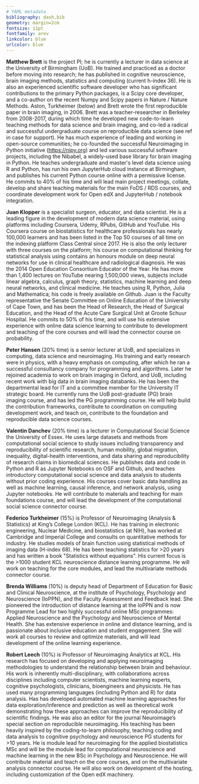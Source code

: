 ```yaml
---
# YAML metadata
bibliography: dash.bib
geometry: margin=2cm
fontsize: 11pt
fontfamily: arev
linkcolor: blue
urlcolor: blue
---
```

<!---
This document should be completed in Arial 11pt, margins must not be less than 2cm, and each page should be numbered. The final version must not exceed 2 pages (the instructions and guidance notes should be deleted).

Your capability to deliver should be a narrative explaining the team’s
experience and expertise relevant to delivering the proposed programme. You
should explain the contribution to the project of each named Investigator
(PI/Co-I), including a clear time commitment. This should be in the form of
a succinct personal statement, providing evidence of the skills and expertise
they will bring to the project. CV information which simply lists past
positions, publications and funding will not adequately support an application.

Guidance

Only one document should be completed per application, regardless of the number
of named investigators. Personal statements should include information on areas
such as those listed below. You can determine the appropriate balance of
information relevant to your team and the goals of your proposal:

1.  Role within the project, and time commitment
2.  Relevant skills and expertise, for example:

    Contribution to the generation and flow of new ideas, knowledge, tools, and
    approaches

    Examples might include: key skills and contributions to past projects, key outputs such as data sets, software, research and policy publications, experience in provision of quality training resources. The relevance to delivering the proposed project should be summarised.

    Contribution to research teams and the development of others.

    Examples might include: project management, supervision, mentoring or line
    management contributions critical to the success of a team, or where you
    exerted strategic leadership in shaping the direction of a team,
    organisation, company or institution. Teaching/ training activities (e.g.
    workshops/ summer schools) delivered to different audiences.

    Contributions to the research community

    Examples might include: how you have contributed to wider collaborations
    and networks across disciplines, institutions, and / or countries, open
    research, commitments such as reviewing and committee work, positions of
    responsibility, and activities which have contributed to the improvement of
    research integrity or culture, or examples where you have shown visionary
    strategic leadership in influencing a research agenda.

    Contributions to broader society

    Examples might include: engagement with the public and/ or private sectors,
    how you have ensured your research/ training reaches and influences
    relevant audiences, how you have increased equity in the benefits from
    research.
-->
**Matthew Brett** is the project PI; he is currently a lecturer in data science
at the University of Birmingham (UoB).  He trained and practiced as a doctor
before moving into research; he has published in cognitive neuroscience, brain
imaging methods, statistics and computing (current h-index 36).  He is also an
experienced scientific software developer who has significant contributions to
the primary Python packages, is a Scipy core developer, and a co-author on the
recent Numpy and Scipy papers in Nature / Nature Methods.  Aston, Turkheimer
(below) and Brett wrote the first reproducible paper in brain imaging, in 2006.
Brett was a teacher-researcher in Berkeley from 2008-2017, during
which time he developed new code-to-learn teaching methods for data science and
brain imaging, and co-led a radical and successful undergraduate course on
reproducible data science (see ref in case for support).  He has much
experience of leading and working in open-source communities; he co-founded the
successful Neuroimaging in Python initiative (<https://nipy.org>) and led
various successful software projects, including the Nibabel, a widely-used base
library for brain imaging in Python.  He teaches undergraduate and master's
level data science using R and Python, has run his own JupyterHub cloud
instance at Birmingham, and publishes his current Python course online with
a permissive license.  He commits to 40% of his time and will lead main project
meetings, collate, develop and share teaching materials for the main FoDS / RDS
courses, and coordinate development work for Open edX and JupyterHub / notebook
integration.

**Juan Klopper** is a specialist surgeon, educator, and data scientist. He is
a leading figure in the development of modern data science material, using
platforms including Coursera, Udemy, RPubs, GitHub and YouTube. His Coursera
course on biostatistics for healthcare professionals has nearly 100,000
learners and has been listed in the Top 50 courses of all time on the indexing
platform Class Central since 2017. He is also the only lecturer with three
courses on the platform; his course on computational thinking for statistical
analysis using contains an honours module on deep neural networks for use in
clinical healthcare and radiological diagnosis. He was the 2014 Open Education
Consortium Educator of the Year. He has more than 1,400 lectures on YouTube
nearing 1,500,000 views, subjects include linear algebra, calculus, graph
theory, statistics, machine learning and deep neural networks, and clinical
medicine.  He teaches using R, Python, Julia and Mathematica; his code is
freely available on Github. Juan is the Faculty representative the Senate
Committee on Online Education of the University of Cape Town, and has been the
Head of Research, the Head of Surgical Education, and the Head of the Acute
Care Surgical Unit at Groote Schuur Hospital.  He commits to 50% of his time,
and will use his extensive experience with online data science learning to
contribute to development and teaching of the core courses and will lead the
connector course on probability.

**Peter Hansen** (20% time) is a senior lecturer at UoB, and specializes in
computing, data science and neuroimaging.  His training and early research were
in physics, with a heavy emphasis on computing, after which he ran a successful
consultancy company for programming and algorithms. Later he rejoined academia
to work on brain imaging in Oxford, and UoB, including recent work with big
data in brain imaging databanks.  He has been the departmental lead for IT and
a committee member for the University IT strategic board. He currently runs the
UoB post-graduate (PG) brain imaging course, and has led the PG programming
course. He will help build the contribution frameworks, contribute to
coordination on computing development work, and teach on, contribute to the
foundation and reproducible data science courses.

**Valentin Danchev** (20% time) is a lecturer in Computational Social Science
the University of Essex. He uses large datasets and methods from computational
social science to study issues including transparency and reproducibility of
scientific research, human mobility, global migration, inequality,
digital-health interventions, and data sharing and reproducibility of research
claims in biomedical sciences. He publishes data and code in Python and R as
Jupyter Notebooks on OSF and Github, and teaches introductory computational
social science and data analysis to students without prior coding experience.
His courses cover basic data handling as well as machine learning, causal
inference, and network analysis, using Jupyter notebooks.  He will contribute
to materials and teaching for main foundations course, and will lead the
development of the computational social science connector course.

**Federico Turkheimer** (15%) is Professor of Neuroimaging (Analysis
& Statistics) at King’s College London (KCL). He has training in electronic
engineering, Nuclear Medicine, and biostatistics (at NIH), has worked at
Cambridge and Imperial College and consults on quantitative methods for
industry.  He studies models of brain function using statistical methods of
imaging data (H-index 68). He has been teaching statistics for >20 years and
has written a book "Statistics without equations". His current focus is the
\>1000 student KCL neuroscience distance learning programme.  He will work on
teaching for the core modules, and lead the multivariate methods connector
course.

**Brenda Williams** (10%) is deputy head of Department of Education for Basic
and Clinical Neuroscience, at the institute of Psychology, Psychology and
Neuroscience (IoPPN), and the Faculty Assessment and Feedback lead. She
pioneered the introduction of distance learning at the IoPPN and is now
Programme Lead for two highly successful online MSc programmes: Applied
Neuroscience and the Psychology and Neuroscience of Mental Health.  She has
extensive experience in online and distance learning, and is passionate about
inclusive education and student engagement.  She will work all courses to
review and optimize materials, and will lead development of the online
learning experience.

**Robert Leech** (10%) is Professor of Neuroimaging Analytics at KCL. His research has focused on developing and applying neuroimaging methodologies to understand the relationship between brain and behaviour. His work is inherently multi-disciplinary, with collaborations across disciplines including computer scientists, machine learning experts, cognitive psychologists, clinicians, bioengineers and physicists.  He has used
many programming languages (including Python and R) for data analysis.
Has has developed automated machine learning approaches for data
exploration/inference and prediction as well as theoretical work demonstrating
how these approaches can improve the reproducibility of scientific findings.
He was also an editor for the journal Neuroimage’s special section on
reproducible neuroimaging. His teaching has been heavily inspired by the
coding-to-learn philosophy, teaching coding and data analysis to cognitive
psychology and neuroscience PG students for >10 years. He is module lead for
neuroimaging for the applied biostatistics MSc and will be the module lead for
computational neuroscience and machine learning in the new BSc in Psychology
and Neuroscience.  He will contribute material and teach on the core courses,
and on the multivariate analysis connector course.  He will also work on
development of the hosting, including customization of the Open edX machinery.
